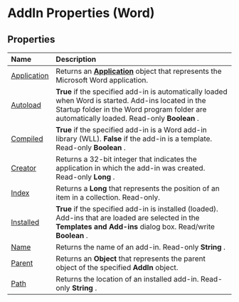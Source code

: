 
# AddIn Properties (Word)

## Properties



|**Name**|**Description**|
|:-----|:-----|
|[Application](721cd105-64c4-a637-1ae6-21b9060e9bca.md)|Returns an  **[Application](d1cf6f8f-4e88-bf01-93b4-90a83f79cb44.md)** object that represents the Microsoft Word application.|
|[Autoload](320b5624-2b00-991c-18ac-568c87caff42.md)| **True** if the specified add-in is automatically loaded when Word is started. Add-ins located in the Startup folder in the Word program folder are automatically loaded. Read-only **Boolean** .|
|[Compiled](812402c2-8755-cb40-beb8-e46cfba3e0ea.md)| **True** if the specified add-in is a Word add-in library (WLL). **False** if the add-in is a template. Read-only **Boolean** .|
|[Creator](78824e27-06e8-5028-b62f-14bfadf326b8.md)|Returns a 32-bit integer that indicates the application in which the add-in was created. Read-only  **Long** .|
|[Index](45485b77-6ee9-979c-7f81-9f1d952551c3.md)|Returns a  **Long** that represents the position of an item in a collection. Read-only.|
|[Installed](5bca123c-c75f-23f0-15d1-cf9f662de8da.md)| **True** if the specified add-in is installed (loaded). Add-ins that are loaded are selected in the **Templates and Add-ins** dialog box. Read/write **Boolean** .|
|[Name](3b60879d-6615-1a7e-2193-331018c53811.md)|Returns the name of an add-in. Read-only  **String** .|
|[Parent](21a3386c-f8f3-2c25-930d-8c437f7be121.md)|Returns an  **Object** that represents the parent object of the specified **AddIn** object.|
|[Path](0c9150fe-a57f-85d5-275b-a45916c35f76.md)|Returns the location of an installed add-in. Read-only  **String** .|

